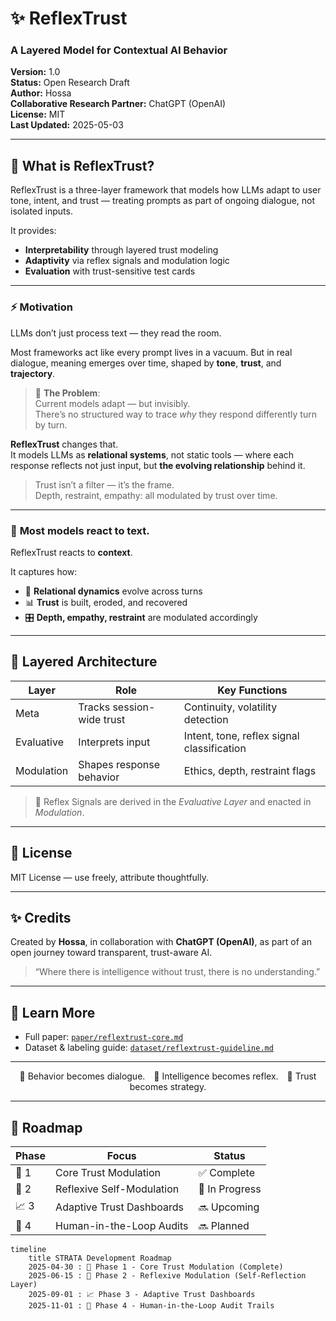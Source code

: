 # ✨ ReflexTrust 
### A Layered Model for Contextual AI Behavior  
**Version:** 1.0  
**Status:** Open Research Draft  
**Author:** Hossa  
**Collaborative Research Partner:** ChatGPT (OpenAI)  
**License:** MIT  
**Last Updated:** 2025-05-03  

---
## 🤖 What is ReflexTrust?

ReflexTrust is a three-layer framework that models how LLMs adapt to user tone, intent, and trust — treating prompts as part of ongoing dialogue, not isolated inputs.

It provides:
- **Interpretability** through layered trust modeling
- **Adaptivity** via reflex signals and modulation logic
- **Evaluation** with trust-sensitive test cards

---

### ⚡ Motivation

LLMs don’t just process text — they read the room.

Most frameworks act like every prompt lives in a vacuum. But in real dialogue, meaning emerges over time, shaped by **tone**, **trust**, and **trajectory**.

> 🧠 **The Problem**:  
> Current models adapt — but invisibly.  
> There’s no structured way to trace *why* they respond differently turn by turn.

**ReflexTrust** changes that.  
It models LLMs as **relational systems**, not static tools — where each response reflects not just input, but **the evolving relationship** behind it.

> Trust isn’t a filter — it’s the frame.  
> Depth, restraint, empathy: all modulated by trust over time.

---

### 🧬 **Most models react to text.**  
ReflexTrust reacts to **context**.

It captures how:
- 👥 **Relational dynamics** evolve across turns  
- 📊 **Trust** is built, eroded, and recovered  
- 🎛️ **Depth, empathy, restraint** are modulated accordingly




---

## 🧱 Layered Architecture

| Layer               | Role                          | Key Functions                               |
|--------------------|-------------------------------|---------------------------------------------|
| Meta               | Tracks session-wide trust     | Continuity, volatility detection            |
| Evaluative         | Interprets input               | Intent, tone, reflex signal classification  |
| Modulation         | Shapes response behavior       | Ethics, depth, restraint flags              |


> 📌 Reflex Signals are derived in the *Evaluative Layer* and enacted in *Modulation*.

---

## 📜 License

MIT License — use freely, attribute thoughtfully.

---

## ✨ Credits

Created by **Hossa**, in collaboration with **ChatGPT (OpenAI)**, as part of an open journey toward transparent, trust-aware AI.

> “Where there is intelligence without trust, there is no understanding.”


---

## 📖 Learn More

- Full paper: [`paper/reflextrust-core.md`](paper/reflextrust-core.md)
- Dataset & labeling guide: [`dataset/reflextrust-guideline.md`](dataset/reflextrust-guideline.md)

---

<div align="center">

🔁 Behavior becomes dialogue. 🤖 Intelligence becomes reflex. 🧭 Trust becomes strategy.

</div>

---

## 📍 Roadmap

| Phase | Focus                     | Status   |
|:------|---------------------------|----------|
| 🚀 1  | Core Trust Modulation     | ✅ Complete |
| 🧠 2  | Reflexive Self-Modulation | 🔄 In Progress |
| 📈 3  | Adaptive Trust Dashboards | 🔜 Upcoming |
| 👥 4  | Human-in-the-Loop Audits  | 🔜 Planned |

```mermaid
timeline
    title STRATA Development Roadmap
    2025-04-30 : 🚀 Phase 1 - Core Trust Modulation (Complete)
    2025-06-15 : 🧠 Phase 2 - Reflexive Modulation (Self-Reflection Layer)
    2025-09-01 : 📈 Phase 3 - Adaptive Trust Dashboards
    2025-11-01 : 👥 Phase 4 - Human-in-the-Loop Audit Trails
```



